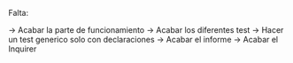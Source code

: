 Falta:

-> Acabar la parte de funcionamiento
-> Acabar los diferentes test
-> Hacer un test generico solo con declaraciones
-> Acabar el informe
-> Acabar el Inquirer